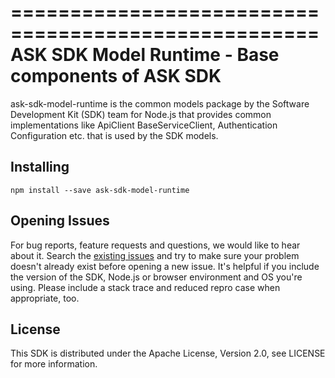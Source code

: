 ====================================================
ASK SDK Model Runtime - Base components of ASK SDK
====================================================

ask-sdk-model-runtime is the common models package by
the Software Development Kit (SDK) team for Node.js that
provides common implementations like ApiClient
BaseServiceClient, Authentication Configuration etc.
that is used by the SDK models.

## Installing

```
npm install --save ask-sdk-model-runtime
```

## Opening Issues
For bug reports, feature requests and questions, we would like to hear about it. Search the [existing issues](https://github.com/alexa/alexa-skills-kit-sdk-for-nodejs/issues) and try to make sure your problem doesn't already exist before opening a new issue. It's helpful if you include the version of the SDK, Node.js or browser environment and OS you're using. Please include a stack trace and reduced repro case when appropriate, too. 

## License
This SDK is distributed under the Apache License, Version 2.0, see LICENSE for more information.
